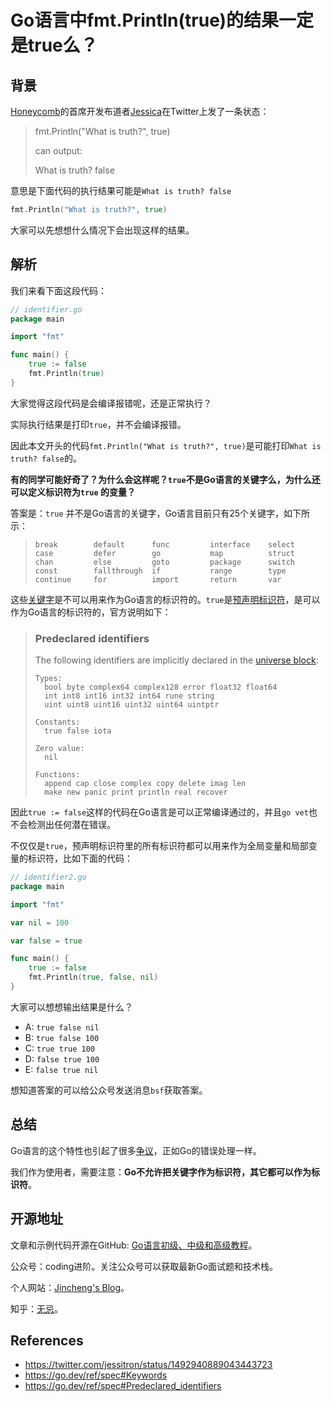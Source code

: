 # Go语言中fmt.Println(true)的结果一定是true么？

##  背景

[Honeycomb](https://www.honeycomb.io/)的首席开发布道者[Jessica](https://twitter.com/jessitron)在Twitter上发了一条状态：

> fmt.Println("What is truth?", true)
>
> can output:
>
> What is truth? false

意思是下面代码的执行结果可能是`What is truth? false`

```go
fmt.Println("What is truth?", true)
```

大家可以先想想什么情况下会出现这样的结果。



## 解析

我们来看下面这段代码：

```go
// identifier.go
package main

import "fmt"

func main() {
	true := false
	fmt.Println(true)
}
```

大家觉得这段代码是会编译报错呢，还是正常执行？

实际执行结果是打印`true`，并不会编译报错。

因此本文开头的代码`fmt.Println("What is truth?", true)`是可能打印`What is truth? false`的。

**有的同学可能好奇了？为什么会这样呢？`true`不是Go语言的关键字么，为什么还可以定义标识符为`true` 的变量？**

答案是：`true` 并不是Go语言的关键字，Go语言目前只有25个关键字，如下所示：

> ```
> break        default      func         interface    select
> case         defer        go           map          struct
> chan         else         goto         package      switch
> const        fallthrough  if           range        type
> continue     for          import       return       var
> ```

这些[关键字](https://go.dev/ref/spec#Keywords)是不可以用来作为Go语言的标识符的。`true`是[预声明标识符](https://go.dev/ref/spec#Predeclared_identifiers)，是可以作为Go语言的标识符的，官方说明如下：

> ### Predeclared identifiers
>
> The following identifiers are implicitly declared in the [universe block](https://go.dev/ref/spec#Blocks):
>
> ```
> Types:
> 	bool byte complex64 complex128 error float32 float64
> 	int int8 int16 int32 int64 rune string
> 	uint uint8 uint16 uint32 uint64 uintptr
> 
> Constants:
> 	true false iota
> 
> Zero value:
> 	nil
> 
> Functions:
> 	append cap close complex copy delete imag len
> 	make new panic print println real recover
> ```

因此`true := false`这样的代码在Go语言是可以正常编译通过的，并且`go vet`也不会检测出任何潜在错误。

不仅仅是`true`，预声明标识符里的所有标识符都可以用来作为全局变量和局部变量的标识符，比如下面的代码：

```go
// identifier2.go
package main

import "fmt"

var nil = 100

var false = true

func main() {
	true := false
	fmt.Println(true, false, nil)
}
```

大家可以想想输出结果是什么？

* A: `true false nil`
* B: `true false 100`
* C: `true true 100`
* D: `false true 100`
* E: `false true nil`

想知道答案的可以给公众号发送消息`bsf`获取答案。



## 总结

Go语言的这个特性也引起了很多[争议](https://twitter.com/jessitron/status/1492940889043443723)，正如Go的错误处理一样。

我们作为使用者，需要注意：**Go不允许把关键字作为标识符，其它都可以作为标识符**。



## 开源地址

文章和示例代码开源在GitHub: [Go语言初级、中级和高级教程](https://github.com/jincheng9/go-tutorial)。

公众号：coding进阶。关注公众号可以获取最新Go面试题和技术栈。

个人网站：[Jincheng's Blog](https://jincheng9.github.io/)。

知乎：[无忌](https://www.zhihu.com/people/thucuhkwuji)。



## References

* https://twitter.com/jessitron/status/1492940889043443723
* https://go.dev/ref/spec#Keywords
* https://go.dev/ref/spec#Predeclared_identifiers